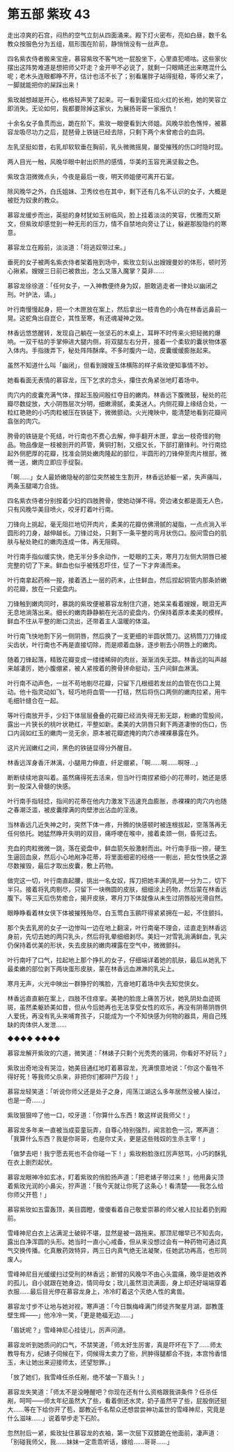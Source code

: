 # 第五部 紫玫 43

走出凉爽的石宫，闷热的空气立刻从四面涌来。殿下灯火密布，亮如白昼，数千名教众按服色分为五组，扇形围在阶前，静悄悄没有一丝声息。

四名紫衣侍者搬来宝座，慕容紫玫不客气地一屁股坐下，心里直犯嘀咕。这些家伙摆出这阵势难道是想把师父吓走？金开甲不必说了，就剩一只眼睛还出来瞎混什么呢；老木头连眼都睁不开，估计也活不长了；别看屠胖子站得挺稳，等师父来了，一脚就能把你的屎踩出来！

紫玫越想越是开心，格格轻声笑了起来。可一看到霍狂焰火红的长袍，她的笑容立即消失。无论如何，我都要除掉这家伙，为展扬哥哥一家报仇！

十余名女子鱼贯而出，跪在阶下。紫玫一眼便看到大师姐。风晚华脸色憔悴，被慕容龙吸尽功力之后，琵琶骨上铁链已经去除，只剩下两个未曾癒合的血洞。

左乳坚挺如昔，右乳却软软垂在胸前，乳头微微摇晃，屡受摧残的伤口时隐时现。

两人目光一触，风晚华眼中射出炽热的感情，华美的玉容充满坚毅之色。

紫玫含泪微微点头，今夜是最后一夜，明天师姐便可离开石室。

除风晚华之外，白氏姐妹、卫秀纹也在其中，剩下还有几名不认识的女子，大概是被贬为奴隶的教众。

慕容龙缓步而出，英挺的身材犹如玉树临风，脸上挂着淡淡的笑容，优雅而又斯文，但紫玫却感觉到一种无形的压力，情不自禁地向旁让了让，躲避那股隐约的寒意。

慕容龙立在殿前，淡淡道：「将逃奴带过来。」

垂死的女子被两名紫衣侍者架着拖到场中，紫玫立刻认出嫂嫂曼妙的体形，顿时芳心揪紧。嫂嫂三日前已被救出，怎么又落入魔掌？莫非……

慕容龙徐徐道：「任何女子，一入神教便终身为奴，胆敢逃走者一律处以幽闭之刑。叶护法，请。」

叶行南慢慢起身，把一个木匣放在案上，然后拿出一枝青色的小角在林香远鼻前一晃。这蛇角出自崑仑，其性至寒，有还魂凝神之效。

林香远悠悠醒转，发现自己躺在一张坚石的木桌上，耳畔不时传来火把轻微的爆响。一双干枯的手掌伸进大腿内侧，将双腿左右分开，接着一个柔软的囊状物体塞入体内。手指拨弄下，秘处阵阵酥痒。不多时腹内一动，皮囊缓缓膨胀起来。

虽然不知道什么叫「幽闭」，但看到嫂嫂玉体横陈的样子紫玫便知事情不妙。

她看看面无表情的慕容龙，压下乞求的念头，攥住衣角紧张地盯着场中。

肉穴内的皮囊充满气体，撑起玉股间殷红夺目的嫩肉。林香远下腹微鼓，秘处的花瓣尽数绽放，大小阴唇层次分明，细嫩滑腻，柔美迷人。内侧花瓣上缘结合处，一粒红艳艳的小巧肉粒被压在铁链下，微微颤动。火光掩映中，能清楚地看到花瓣间翕张的肉穴。

胯骨的铁链是个死结，叶行南也不费心去解，伸手翻开木匣，拿出一枝奇怪的物品。物品像是一枝被剖开的芦管，黄铜打制，又细又长，下部打磨锋利。叶行南捻起外侧肥厚的花瓣，找准会阴处嫩肉隆起的部位，半圆形的刀锋伸至肉片根部，微微一送，嫩肉立即应手绽裂。

「啊……」女人最娇嫩隐秘的部位突然被生生割开，林香远娇躯一紧，失声痛叫，两条玉腿竭力合拢。

四名紫衣侍者分别按着少妇的四肢胯骨，使她动弹不得。旁边诸女都是面无人色，只有风晚华美目喷火，咬牙盯着叶行南。

刀锋向上挑起，毫无阻拦地切开肉片，柔美的花瓣仿佛滑腻的凝脂，一点点淌入半圆形的刀身，越伸越长。刀锋过处，只剩下一条平整的弯月状伤口。股间雪白的肌肤与秘处艳红的嫩肉连成一体，再无阻碍。

叶行南手指似缓实快，绝无半分多余动作，一眨眼的工夫，寒月刀左侧大阴唇已被完整的切了下来。鲜血也似乎被残忍吓住，怔了一下才奔涌而来。

叶行南拿起药棉一按，接着洒上一层的药末，止住鲜血，然后捏起铜管内那条娇嫩的花瓣，放在一只瓷盘内。

刀锋触到嫩肉同时，暴跳的紫玫便被慕容龙制住穴道，她呆呆看着嫂嫂，眼泪无声无息地淌落出来。细长的嫩肉静静躺在光洁的瓷盘内，仍保持着原本柔美的模样。鲜血不住从平整的断口流出，还带着主人温暖的体温。

叶行南飞快地割下另一侧阴唇，然后换了一支更细的半圆状筒刀。这柄筒刀刀锋成尖齿状，叶行南也不再是直接切除，而是顺着血脉，逐步剔去小阴唇上的嫩肉。

随着刀锋起落，精致花瓣变成一缕缕稀碎的肉丝，渐渐消失无踪。林香远的叫声越来越凄厉，她小腹绷紧，被人紧按着的胯骨拼命挺动，玉户间鲜血淋漓。

叶行南不动声色，一丝不苟地剔尽花瓣，只留下几根细若发丝的血管在伤口上晃动。他十指灵动如飞，轻巧地将血管一一打结，然后将伤口两侧的嫩肉拉紧，用牛毛细针缝合在一起。

等叶行南放开手，少妇下体层层叠叠的花瓣已经消失得无影无踪，粉嫩的雪股间，露出一片狭长的桃叶状艳红，平整如新。柔美的大阴唇只剩下两道凄惨的伤口，伤口内润如红玉的嫩肉一览无余，原本被花瓣遮掩的肉穴赤裸裸暴露在外。

这片光润嫩红之间，黑色的铁链显得分外醒目。

林香远浑身香汗淋漓，小腿用力伸直，纤足绷紧，「啊……啊……啊呀…」

断断续续地哀叫着。虽然痛得死去活来，但当叶行南捏紧细小的花蒂时，她还是感到一股深入骨髓的快感。

叶行南手指轻捻，指间的花蒂在他内力激发下迅速充血膨胀，赤裸裸的肉穴内也随之春潮泛滥，被皮囊撑满的肉壁渗出沾血的淫液。

当林香远几近失神之时，突然下体一疼，升腾的快感顿时被连根拔起，空落落再无任何依托。她猛然睁开失明的双目，痛呼哽在喉中，接着柔颈一侧，昏死过去。

充血的肉粒微微一跳，落在瓷盘中，鲜血箭矢般激射而出。叶行南手指一捺，硬生生逼回血泉，然后小心地剐净花蒂，将里面细密的经络一一剔出，把女性快感之源尽数摧毁，最后才取出皮囊，敷上药物。

做完这一切，叶行南直起腰，挑出一名女奴，挥刀把她丰满的乳房一分为二，切下半只。接着将乳肉剔尽，只留下一块椭圆的皮肤，细细涂上药物，然后蒙在林香远腹下。等三天后伤势癒合，揭开皮肤，寒月刀下体就像从未生过阴唇般光滑自然。

眼睁睁看着林女侠下体被摧残殆尽，白玉莺白玉鹂吓得紧紧拥在一起，不住颤抖。

那个失去乳房的女子一边惨叫一边在地上翻滚，叶行南毫不理会，迳直走到林香远身前，先切去她的两只乳头，然后将乳晕细细剥尽。美妇一对雪乳淌满鲜血，乳尖仍保持着优美的形状，失去皮肤的嫩肉裸露在空气中，微微颤抖。

叶行南吁了口气，拉起地上那个挣扎的女子，仔细端详着她的肌肤，最后从她乳下最柔嫩的部位剥下两块蛋形皮肤，蒙在林香远血淋淋的乳尖上。

寒月无声，火光中映出一群狰狞的嘴脸，亢奋地盯着场中失去知觉侠女。

林香远直直躺在案上，四肢不住痉挛。美艳的脸庞上痛苦万状，她乳阴处血迹斑斑，虽然柔躯娇美如昔，但从今后她再也无法享受女性的欢乐，再没有阴蒂阴唇供人爱抚，再没有乳头来哺育孩子，只能成为一个不知快感为何物的器具，用自己残缺的肉体供人发泄……

◆◆◆◆ ◆◆◆◆

慕容龙解开紫玫的穴道，微笑道：「林婊子只剩个光秃秃的骚洞，你看好不好玩？」

紫玫出奇地没有哭泣，她美目通红地盯着慕容龙，充满恨意地说：「你这个畜牲不得好死！等我师父杀来，非把你们都碎尸万段！」

慕容龙轻笑道：「听说你师父还是处子之身，闯荡江湖这么多年居然没被人操过，也是一奇……」

紫玫狠狠啐了他一口，咬牙道：「你算什么东西！敢这样说我师父！」

慕容龙多年来一直被当成娈童玩弄，自尊心特别强烈，闻言脸色一沉，寒声道：「我算什么东西？我是你哥哥，也是你丈夫，更是这些贱奴的生杀主宰！」

「做梦去吧！我宁愿去死也不会你碰一下！」紫玫粉脸涨红厉声怒骂，小巧的酥乳在衣上剧烈起伏。

慕容龙眼神冷如玄冰，盯着紫玫的俏脸扬声道：「把老婊子带过来！」他用鼻尖顶着紫玫光润的小鼻尖，狞声道：「我今天就让你死了这条心！看清楚——我怎么给你师父开苞！」

慕容紫玫如五雷轰顶，美目圆瞪，傻傻看着自己敬爱崇慕的师父被人拉扯着扔到殿前。

雪峰神尼白衣上沾满泥土破碎不堪，显然是被一路拖来。那顶尼帽早已不知去向，露出白净浑圆的头形。她当时一直小心戒备，但从来没想过会有一种药物可通过真气交换传播。化真散药效特异，两三日内真气绝无法凝聚，任她武功再高，也形同废人。

雪峰神尼目光缓缓扫过受刑的林香远；断臂的风晚华不由心头震痛，晚华是她收养的孤儿，自小就跟在她身边，情同母女；玫儿虽然泪流满面，身上却还好端端穿着衣服……最后目光停在慕容龙身上，冷冷盯着这个灭绝人性的禽兽。

慕容龙寸步不让地与她对视，寒声道：「今日飘梅峰满门师徒齐聚星月湖，鄙教蓬壁生辉——」他冷冷一笑，「更是艳福无边……」

「眉妩呢？」雪峰神尼心挂徒儿，厉声问道。

慕容龙听到她质问的口气，不禁笑道，「师太好生厉害，真是吓坏在下了……师太教导有方，纪婊子伺候在下，伺候得太卖力了些，屄肿得腿都合不拢，本宫怜香惜玉，未让她出来迎接师太，还望恕罪。」

「放了她们，我雪峰任杀任剐，绝不皱一下眉头！」

慕容龙失笑道：「师太不是没睡醒吧？你现在还有什么资格跟我讲条件？任杀任剐，呵呵——师太年纪虽然大了些，看着倒还水灵，奶子虽然平了些，屁股倒还挺大……等在下给你开了苞，鄙教近千名帮众还想尝尝神功盖世的雪峰神尼，究竟是什么滋味……」说着举步走下石阶。

忽然肘后一紧，紫玫扯住慕容龙的衣袖，第一次屈下双膝跪在他面前，凄声道：「别碰我师父，我……妹妹一定乖乖听话，嫁给……哥哥……」

